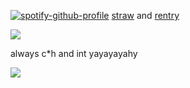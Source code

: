 [![spotify-github-profile](https://spotify-github-profile.kittinanx.com/api/view?uid=wjdes5kajmt1gqhbzctuzbgid&cover_image=true&theme=natemoo-re&show_offline=false&background_color=121212&interchange=true&bar_color=53b14f&bar_color_cover=false)](https://github.com/kittinan/spotify-github-profile) [straw]() and [rentry]()


![](https://64.media.tumblr.com/d6648b0bcaa803ad37d49ddb7ff4d41d/63b2e7e35ca1439e-6c/s2048x3072/f13e5e0169784edc6cb28f13abe822411f1aab36.pnj)

always c*h and int yayayayahy

![](https://64.media.tumblr.com/7153b2d5eb602554226b9a7cf18137c5/tumblr_pc6320AwVP1xaeq2io1_1280.pnj)
